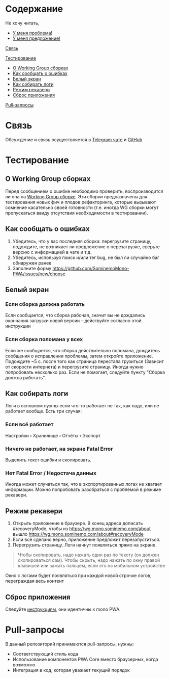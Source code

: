 # Содержание

Не хочу читать,
* [У меня проблема!](https://github.com/SominemoMono-PWA/issues/new/choose)
* [У меня предложение!](https://github.com/SominemoMono-PWA/issues/new/choose)

[Связь](#связь)

[Тестирование](#тестирование)
* [О Working Group сборках](#о-working-group-сборках)
* [Как сообщать о ошибках](#как-сообщать-о-ошибках)
* [Белый экран](#белый-экран)
* [Как собирать логи](#как-собирать-логи)
* [Режим рекавери](#режим-рекавери)
* [Сброс приложения](#сброс-приложения)

[Pull-запросы](#pull-запросы)

# Связь
Обсуждение и связь осуществляется в [Telegram чате](https://t.me/joinchat/BEBMsBLX6NclKYzGkNlGNw) и [GitHub](https://github.com/SominemoMono-PWA/)

# Тестирование

## О Working Group сборках
Перед сообщением о ошибке необходимо проверить, воспроизводится ли она на [Working Group сборке](https://wg.mono.sominemo.com). Эти сборки предназначены для тестирования новых фич и плодов рефакторинга, которые вызывают сомнение касательно своей готовности (т.е. иногда WG сборки могут пропускаться ввиду отсутствия необходимости в тестировании).

## Как сообщать о ошибках
1) Убедитесь, что у вас последняя сборка: перегрузите страницу, подождите, не возникает ли предложение о перезагрузке, сверьте версию с информацией в чате и т.д.
2) Убедитесь, используя поиск и/или тег bug, не был ли случайно баг обнаружен ранее
3) Заполните форму https://github.com/SominemoMono-PWA/issues/new/choose

## Белый экран
### Если сборка должна работать
Если сообщается, что сборка рабочая, значит вы не дождались окончания загрузки новой версии – действуйте согласно этой инструкции

### Если сборка поломана у всех
Если же сообщается, что сборка действительно поломана, дождитесь сообщения о исправлении проблемы, затем откройте приложение. Подождите ~5 с. после того как страница перестала грузиться (Зависит от скорости интернета) и перегрузите страницу. Иногда нужно попробовать несколько раз. Если не помогает, следуйте пункту "Сборка должна работать".

## Как собирать логи
Логи в основном нужны если что-то работает не так, как надо, или не работает вообще. Есть три случая:

### Если всё работает
Настройки › Хранилище › Отчёты › Экспорт

### Ничего не работает, на экране Fatal Error
Выделить текст ошибки и скопировать.

### Нет Fatal Error / Недостача данных
Иногда может случаться так, что в экспортированных логах не хватает информации. Можно попробовать разобраться с проблемой в режиме рекавери.

## Режим рекавери
1) Открыть приложение в браузере. В конец адреса дописать #recoveryMode, чтобы из https://wg.mono.sominemo.com/about вышло https://wg.mono.sominemo.com/about#recoveryMode
2) Если всё сделано верно, приложение предложит перезапуститься.
3) Перегрузить страницу. Логи начнут появляться прямо на экране.
<blockquote>Чтобы скопировать, надо нажать один раз по тексту (он должен скопироваться сам). Чтобы скрыть, надо нажать по окну правой клавишей или зажать пальцем, если это на мобильном устройстве</blockquote>

Окно с логами будет появляться при каждой новой строчке логов, переграждая весь контент

## Сброс приложения
Следуйте [инструкциям](https://temply.procsec.top/help/article/ru/troubleshoot-loading-error), они идентичны к mono PWA.

# Pull-запросы
В данный репозиторий принимаются pull-запросы, нужны:
- Соответствующий стиль кода
- Использование компонентов PWA Core вместо браузерных, когда возможно
- Интеграция в код, которая уважает текущий порядок
